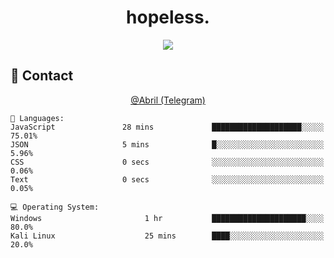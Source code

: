 <h1 align="center">hopeless.</h1>

<p align="center">
  <a href="https://skillicons.dev">
    <img src="https://skillicons.dev/icons?i=js,html,css,bootstrap,vscode,atom,cloudflare,git,github,discord,linux&perline=11" />
  </a>
</p>
  
## 👤 Contact
<p align="center">
    <a href="https://t.me/abril" target="_blank">
     @Abril (Telegram)  
    </a>
</p>

```
💬 Languages: 
JavaScript               28 mins             ████████████████████░░░░░   75.01% 
JSON                     5 mins              █░░░░░░░░░░░░░░░░░░░░░░░░   5.96% 
CSS                      0 secs              ░░░░░░░░░░░░░░░░░░░░░░░░░   0.06% 
Text                     0 secs              ░░░░░░░░░░░░░░░░░░░░░░░░░   0.05%

💻 Operating System: 
Windows                       1 hr           █████████████████████░░░░   80.0%
Kali Linux                    25 mins        ████░░░░░░░░░░░░░░░░░░░░░   20.0%

```
</details>

